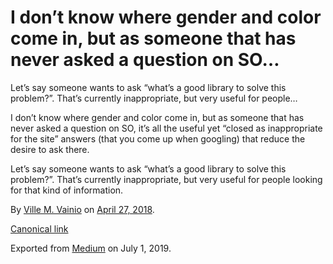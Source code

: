 # I don’t know where gender and color come in, but as someone that has never asked a question on SO…

Let’s say someone wants to ask “what’s a good library to solve this problem?”. That’s currently inappropriate, but very useful for people…

I don’t know where gender and color come in, but as someone that has never asked a question on SO, it’s all the useful yet “closed as inappropriate for the site” answers (that you come up when googling) that reduce the desire to ask there.

Let’s say someone wants to ask “what’s a good library to solve this problem?”. That’s currently inappropriate, but very useful for people looking for that kind of information.

By [Ville M. Vainio](https://medium.com/@vivainio) on [April 27, 2018](https://medium.com/p/dd7f86b5f3e8).

[Canonical link](https://medium.com/@vivainio/i-dont-know-where-gender-and-color-come-in-but-as-someone-that-has-never-asked-a-question-on-so-dd7f86b5f3e8)

Exported from [Medium](https://medium.com) on July 1, 2019.